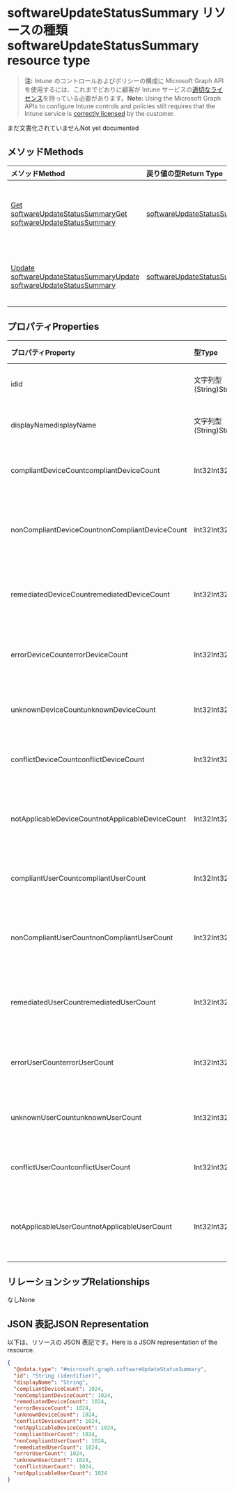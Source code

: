 # <a name="softwareupdatestatussummary-resource-type"></a><span data-ttu-id="e0d6c-101">softwareUpdateStatusSummary リソースの種類</span><span class="sxs-lookup"><span data-stu-id="e0d6c-101">softwareUpdateStatusSummary resource type</span></span>

> <span data-ttu-id="e0d6c-102">**注:** Intune のコントロールおよびポリシーの構成に Microsoft Graph API を使用するには、これまでどおりに顧客が Intune サービスの[適切なライセンス](https://go.microsoft.com/fwlink/?linkid=839381)を持っている必要があります。</span><span class="sxs-lookup"><span data-stu-id="e0d6c-102">**Note:** Using the Microsoft Graph APIs to configure Intune controls and policies still requires that the Intune service is [correctly licensed](https://go.microsoft.com/fwlink/?linkid=839381) by the customer.</span></span>

<span data-ttu-id="e0d6c-103">まだ文書化されていません</span><span class="sxs-lookup"><span data-stu-id="e0d6c-103">Not yet documented</span></span>
## <a name="methods"></a><span data-ttu-id="e0d6c-104">メソッド</span><span class="sxs-lookup"><span data-stu-id="e0d6c-104">Methods</span></span>
|<span data-ttu-id="e0d6c-105">メソッド</span><span class="sxs-lookup"><span data-stu-id="e0d6c-105">Method</span></span>|<span data-ttu-id="e0d6c-106">戻り値の型</span><span class="sxs-lookup"><span data-stu-id="e0d6c-106">Return Type</span></span>|<span data-ttu-id="e0d6c-107">説明</span><span class="sxs-lookup"><span data-stu-id="e0d6c-107">Description</span></span>|
|:---|:---|:---|
|[<span data-ttu-id="e0d6c-108">Get softwareUpdateStatusSummary</span><span class="sxs-lookup"><span data-stu-id="e0d6c-108">Get softwareUpdateStatusSummary</span></span>](../api/intune_deviceconfig_softwareupdatestatussummary_get.md)|[<span data-ttu-id="e0d6c-109">softwareUpdateStatusSummary</span><span class="sxs-lookup"><span data-stu-id="e0d6c-109">softwareUpdateStatusSummary</span></span>](../resources/intune_deviceconfig_softwareupdatestatussummary.md)|<span data-ttu-id="e0d6c-110">[softwareUpdateStatusSummary](../resources/intune_deviceconfig_softwareupdatestatussummary.md) オブジェクトのプロパティとリレーションシップを読み取ります。</span><span class="sxs-lookup"><span data-stu-id="e0d6c-110">Read properties and relationships of the [softwareUpdateStatusSummary](../resources/intune_deviceconfig_softwareupdatestatussummary.md) object.</span></span>|
|[<span data-ttu-id="e0d6c-111">Update softwareUpdateStatusSummary</span><span class="sxs-lookup"><span data-stu-id="e0d6c-111">Update softwareUpdateStatusSummary</span></span>](../api/intune_deviceconfig_softwareupdatestatussummary_update.md)|[<span data-ttu-id="e0d6c-112">softwareUpdateStatusSummary</span><span class="sxs-lookup"><span data-stu-id="e0d6c-112">softwareUpdateStatusSummary</span></span>](../resources/intune_deviceconfig_softwareupdatestatussummary.md)|<span data-ttu-id="e0d6c-113">[softwareUpdateStatusSummary](../resources/intune_deviceconfig_softwareupdatestatussummary.md) オブジェクトのプロパティを更新します。</span><span class="sxs-lookup"><span data-stu-id="e0d6c-113">Update the properties of a [softwareUpdateStatusSummary](../resources/intune_deviceconfig_softwareupdatestatussummary.md) object.</span></span>|

## <a name="properties"></a><span data-ttu-id="e0d6c-114">プロパティ</span><span class="sxs-lookup"><span data-stu-id="e0d6c-114">Properties</span></span>
|<span data-ttu-id="e0d6c-115">プロパティ</span><span class="sxs-lookup"><span data-stu-id="e0d6c-115">Property</span></span>|<span data-ttu-id="e0d6c-116">型</span><span class="sxs-lookup"><span data-stu-id="e0d6c-116">Type</span></span>|<span data-ttu-id="e0d6c-117">説明</span><span class="sxs-lookup"><span data-stu-id="e0d6c-117">Description</span></span>|
|:---|:---|:---|
|<span data-ttu-id="e0d6c-118">id</span><span class="sxs-lookup"><span data-stu-id="e0d6c-118">id</span></span>|<span data-ttu-id="e0d6c-119">文字列型 (String)</span><span class="sxs-lookup"><span data-stu-id="e0d6c-119">String</span></span>|<span data-ttu-id="e0d6c-120">エンティティのキー。</span><span class="sxs-lookup"><span data-stu-id="e0d6c-120">Key of the entity.</span></span>|
|<span data-ttu-id="e0d6c-121">displayName</span><span class="sxs-lookup"><span data-stu-id="e0d6c-121">displayName</span></span>|<span data-ttu-id="e0d6c-122">文字列型 (String)</span><span class="sxs-lookup"><span data-stu-id="e0d6c-122">String</span></span>|<span data-ttu-id="e0d6c-123">ポリシーの名前。</span><span class="sxs-lookup"><span data-stu-id="e0d6c-123">The name of the policy.</span></span>|
|<span data-ttu-id="e0d6c-124">compliantDeviceCount</span><span class="sxs-lookup"><span data-stu-id="e0d6c-124">compliantDeviceCount</span></span>|<span data-ttu-id="e0d6c-125">Int32</span><span class="sxs-lookup"><span data-stu-id="e0d6c-125">Int32</span></span>|<span data-ttu-id="e0d6c-126">準拠デバイスの数。</span><span class="sxs-lookup"><span data-stu-id="e0d6c-126">Number of compliant devices.</span></span>|
|<span data-ttu-id="e0d6c-127">nonCompliantDeviceCount</span><span class="sxs-lookup"><span data-stu-id="e0d6c-127">nonCompliantDeviceCount</span></span>|<span data-ttu-id="e0d6c-128">Int32</span><span class="sxs-lookup"><span data-stu-id="e0d6c-128">Int32</span></span>|<span data-ttu-id="e0d6c-129">準拠していないデバイスの数。</span><span class="sxs-lookup"><span data-stu-id="e0d6c-129">Number of non compliant devices.</span></span>|
|<span data-ttu-id="e0d6c-130">remediatedDeviceCount</span><span class="sxs-lookup"><span data-stu-id="e0d6c-130">remediatedDeviceCount</span></span>|<span data-ttu-id="e0d6c-131">Int32</span><span class="sxs-lookup"><span data-stu-id="e0d6c-131">Int32</span></span>|<span data-ttu-id="e0d6c-132">修復済みデバイスの数。</span><span class="sxs-lookup"><span data-stu-id="e0d6c-132">Number of remediated devices.</span></span>|
|<span data-ttu-id="e0d6c-133">errorDeviceCount</span><span class="sxs-lookup"><span data-stu-id="e0d6c-133">errorDeviceCount</span></span>|<span data-ttu-id="e0d6c-134">Int32</span><span class="sxs-lookup"><span data-stu-id="e0d6c-134">Int32</span></span>|<span data-ttu-id="e0d6c-135">エラーが発生したデバイスの数。</span><span class="sxs-lookup"><span data-stu-id="e0d6c-135">Number of devices had error.</span></span>|
|<span data-ttu-id="e0d6c-136">unknownDeviceCount</span><span class="sxs-lookup"><span data-stu-id="e0d6c-136">unknownDeviceCount</span></span>|<span data-ttu-id="e0d6c-137">Int32</span><span class="sxs-lookup"><span data-stu-id="e0d6c-137">Int32</span></span>|<span data-ttu-id="e0d6c-138">不明なデバイスの数。</span><span class="sxs-lookup"><span data-stu-id="e0d6c-138">Number of unknown devices.</span></span>|
|<span data-ttu-id="e0d6c-139">conflictDeviceCount</span><span class="sxs-lookup"><span data-stu-id="e0d6c-139">conflictDeviceCount</span></span>|<span data-ttu-id="e0d6c-140">Int32</span><span class="sxs-lookup"><span data-stu-id="e0d6c-140">Int32</span></span>|<span data-ttu-id="e0d6c-141">競合デバイスの数。</span><span class="sxs-lookup"><span data-stu-id="e0d6c-141">Number of conflict devices.</span></span>|
|<span data-ttu-id="e0d6c-142">notApplicableDeviceCount</span><span class="sxs-lookup"><span data-stu-id="e0d6c-142">notApplicableDeviceCount</span></span>|<span data-ttu-id="e0d6c-143">Int32</span><span class="sxs-lookup"><span data-stu-id="e0d6c-143">Int32</span></span>|<span data-ttu-id="e0d6c-144">該当しないデバイスの数。</span><span class="sxs-lookup"><span data-stu-id="e0d6c-144">Number of not applicable devices.</span></span>|
|<span data-ttu-id="e0d6c-145">compliantUserCount</span><span class="sxs-lookup"><span data-stu-id="e0d6c-145">compliantUserCount</span></span>|<span data-ttu-id="e0d6c-146">Int32</span><span class="sxs-lookup"><span data-stu-id="e0d6c-146">Int32</span></span>|<span data-ttu-id="e0d6c-147">準拠ユーザーの数。</span><span class="sxs-lookup"><span data-stu-id="e0d6c-147">Number of compliant users.</span></span>|
|<span data-ttu-id="e0d6c-148">nonCompliantUserCount</span><span class="sxs-lookup"><span data-stu-id="e0d6c-148">nonCompliantUserCount</span></span>|<span data-ttu-id="e0d6c-149">Int32</span><span class="sxs-lookup"><span data-stu-id="e0d6c-149">Int32</span></span>|<span data-ttu-id="e0d6c-150">準拠していないユーザーの数。</span><span class="sxs-lookup"><span data-stu-id="e0d6c-150">Number of non compliant users.</span></span>|
|<span data-ttu-id="e0d6c-151">remediatedUserCount</span><span class="sxs-lookup"><span data-stu-id="e0d6c-151">remediatedUserCount</span></span>|<span data-ttu-id="e0d6c-152">Int32</span><span class="sxs-lookup"><span data-stu-id="e0d6c-152">Int32</span></span>|<span data-ttu-id="e0d6c-153">修復済みユーザーの数。</span><span class="sxs-lookup"><span data-stu-id="e0d6c-153">Number of remediated users.</span></span>|
|<span data-ttu-id="e0d6c-154">errorUserCount</span><span class="sxs-lookup"><span data-stu-id="e0d6c-154">errorUserCount</span></span>|<span data-ttu-id="e0d6c-155">Int32</span><span class="sxs-lookup"><span data-stu-id="e0d6c-155">Int32</span></span>|<span data-ttu-id="e0d6c-156">エラーが発生したユーザーの数。</span><span class="sxs-lookup"><span data-stu-id="e0d6c-156">Number of users had error.</span></span>|
|<span data-ttu-id="e0d6c-157">unknownUserCount</span><span class="sxs-lookup"><span data-stu-id="e0d6c-157">unknownUserCount</span></span>|<span data-ttu-id="e0d6c-158">Int32</span><span class="sxs-lookup"><span data-stu-id="e0d6c-158">Int32</span></span>|<span data-ttu-id="e0d6c-159">不明なユーザーの数。</span><span class="sxs-lookup"><span data-stu-id="e0d6c-159">Number of unknown users.</span></span>|
|<span data-ttu-id="e0d6c-160">conflictUserCount</span><span class="sxs-lookup"><span data-stu-id="e0d6c-160">conflictUserCount</span></span>|<span data-ttu-id="e0d6c-161">Int32</span><span class="sxs-lookup"><span data-stu-id="e0d6c-161">Int32</span></span>|<span data-ttu-id="e0d6c-162">競合ユーザーの数。</span><span class="sxs-lookup"><span data-stu-id="e0d6c-162">Number of conflict users.</span></span>|
|<span data-ttu-id="e0d6c-163">notApplicableUserCount</span><span class="sxs-lookup"><span data-stu-id="e0d6c-163">notApplicableUserCount</span></span>|<span data-ttu-id="e0d6c-164">Int32</span><span class="sxs-lookup"><span data-stu-id="e0d6c-164">Int32</span></span>|<span data-ttu-id="e0d6c-165">該当しないユーザーの数。</span><span class="sxs-lookup"><span data-stu-id="e0d6c-165">Number of not applicable users.</span></span>|

## <a name="relationships"></a><span data-ttu-id="e0d6c-166">リレーションシップ</span><span class="sxs-lookup"><span data-stu-id="e0d6c-166">Relationships</span></span>
<span data-ttu-id="e0d6c-167">なし</span><span class="sxs-lookup"><span data-stu-id="e0d6c-167">None</span></span>
## <a name="json-representation"></a><span data-ttu-id="e0d6c-168">JSON 表記</span><span class="sxs-lookup"><span data-stu-id="e0d6c-168">JSON Representation</span></span>
<span data-ttu-id="e0d6c-169">以下は、リソースの JSON 表記です。</span><span class="sxs-lookup"><span data-stu-id="e0d6c-169">Here is a JSON representation of the resource.</span></span>
<!-- {
  "blockType": "resource",
  "keyProperty": "id",
  "@odata.type": "microsoft.graph.softwareUpdateStatusSummary"
}
-->
``` json
{
  "@odata.type": "#microsoft.graph.softwareUpdateStatusSummary",
  "id": "String (identifier)",
  "displayName": "String",
  "compliantDeviceCount": 1024,
  "nonCompliantDeviceCount": 1024,
  "remediatedDeviceCount": 1024,
  "errorDeviceCount": 1024,
  "unknownDeviceCount": 1024,
  "conflictDeviceCount": 1024,
  "notApplicableDeviceCount": 1024,
  "compliantUserCount": 1024,
  "nonCompliantUserCount": 1024,
  "remediatedUserCount": 1024,
  "errorUserCount": 1024,
  "unknownUserCount": 1024,
  "conflictUserCount": 1024,
  "notApplicableUserCount": 1024
}
```



